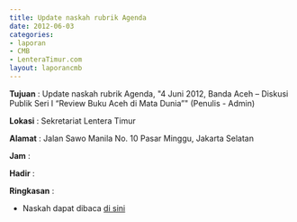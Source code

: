 ```yaml
---
title: Update naskah rubrik Agenda
date: 2012-06-03
categories:
- laporan
- CMB
- LenteraTimur.com
layout: laporancmb
---
```


**Tujuan** : Update naskah rubrik Agenda, "4 Juni 2012, Banda Aceh – Diskusi Publik Seri I “Review Buku Aceh di Mata Dunia”" (Penulis - Admin)

**Lokasi** : Sekretariat Lentera Timur 

**Alamat** : Jalan Sawo Manila No. 10 Pasar Minggu, Jakarta Selatan

**Jam** : 

**Hadir** :  


**Ringkasan** : 
* Naskah dapat dibaca [di sini](http://www.lenteratimur.com/4-juni-2012-banda-aceh-%E2%80%93-diskusi-publik-seri-i-%E2%80%9Creview-buku-aceh-di-mata-dunia%E2%80%9D/)
